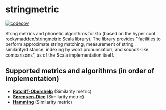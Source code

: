# stringmetric

[![codecov](https://codecov.io/gh/resilva87/stringmetric/branch/master/graph/badge.svg?token=8CVLU2NS3W)](https://codecov.io/gh/resilva87/stringmetric)

String metrics and phonetic algorithms for Go (based on the hyper cool [rockymadden/stringmetric](https://github.com/rockymadden/stringmetric) Scala library). The library provides "facilities to perform approximate string matching, measurement of string similarity/distance, indexing by word pronunciation, and sounds-like comparisons", as of the Scala implementation itself.

## Supported metrics and algorithms (in order of implementation)
* __[Ratcliff-Obershelp](http://xlinux.nist.gov/dads/HTML/ratcliffObershelp.html)__ (Similarity metric)
* __[Sørensen–Dice](http://en.wikipedia.org/wiki/Dice%27s_coefficient)__ (Similarity metric)
* __[Hamming](http://en.wikipedia.org/wiki/Hamming_distance)__ (Similarity metric)
